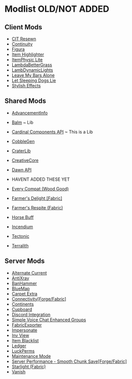 # Modlist OLD/NOT ADDED

## Client Mods

-   [CIT Resewn](https://modrinth.com/mod/otVJckYQ)
-   [Continuity](https://modrinth.com/mod/1IjD5062)
-   [Figura](https://modrinth.com/mod/s9gIPDom)
-   [Item Highlighter](https://modrinth.com/mod/cVNW5lr6)
-   [ItemPhysic Lite](https://modrinth.com/mod/OuyCgP8t)
-   [LambdaBetterGrass](https://modrinth.com/mod/2Uev7LdA)
-   [LambDynamicLights](https://modrinth.com/mod/yBW8D80W)
-   [Leave My Bars Alone](https://modrinth.com/mod/gK9mebQg)
-   [Let Sleeping Dogs Lie](https://modrinth.com/mod/nLlXyNIc)
-   [Stylish Effects](https://modrinth.com/mod/onDuQF5e)

## Shared Mods

-   [AdvancementInfo](https://modrinth.com/mod/G1epq3jN)
-   [Balm](https://modrinth.com/mod/MBAkmtvl) ~ Lib
-   [Cardinal Components API](https://modrinth.com/mod/K01OU20C) ~ This is a Lib
-   [CobbleGen](https://modrinth.com/mod/qRogT5Gy)
-   [CraterLib](https://modrinth.com/mod/Nn8Wasaq)
-   [CreativeCore](https://modrinth.com/mod/OsZiaDHq)
-   [Dawn API](https://modrinth.com/mod/meZK2DCX)

-   HAVENT ADDED THESE YET

-   [Every Compat (Wood Good)](https://modrinth.com/mod/eiktJyw1)
-   [Farmer's Delight [Fabric]](https://modrinth.com/mod/4EakbH8e)
-   [Farmer's Respite (Fabric)](https://www.curseforge.com/minecraft/mc-mods/farmers-respite-fabric)
-   [Horse Buff](https://modrinth.com/mod/IrrG0G8l)
-   [Incendium](https://modrinth.com/mod/ZVzW5oNS)
-   [Tectonic](https://modrinth.com/mod/lWDHr9jE)
-   [Terralith](https://modrinth.com/mod/8oi3bsk5)

## Server Mods

-   [Alternate Current](https://modrinth.com/mod/r0v8vy1s)
-   [AntiXray](https://modrinth.com/mod/sml2FMaA)
-   [BanHammer](https://modrinth.com/mod/Wpqg0ciI)
-   [BlueMap](https://modrinth.com/mod/swbUV1cr)
-   [Carpet Extra](https://modrinth.com/mod/VX3TgwQh)
-   [Connectivity[Forge/Fabric]](https://www.curseforge.com/minecraft/mc-mods/connectivity)
-   [Continents](https://modrinth.com/mod/bQ5TJA1E)
-   [Cupboard](https://www.curseforge.com/minecraft/mc-mods/cupboard)
-   [Discord Integration](https://modrinth.com/mod/rbJ7eS5V)
-   [Simple Voice Chat Enhanced Groups](https://modrinth.com/mod/1LE7mid6)
-   [FabricExporter](https://modrinth.com/mod/dbVXHSlv)
-   [Impersonate](https://modrinth.com/mod/xBZuWXoj)
-   [Inv View](https://modrinth.com/mod/jrDKjZP7)
-   [Item Blacklist](https://modrinth.com/mod/6tCxJsSq)
-   [Ledger](https://modrinth.com/mod/LVN9ygNV)
-   [LuckPerms](https://modrinth.com/mod/Vebnzrzj)
-   [Maintenance Mode](https://modrinth.com/mod/QOkEkSap)
-   [Server Performance - Smooth Chunk Save[Forge/Fabric]](https://www.curseforge.com/minecraft/mc-mods/smooth-chunk-save)
-   [Starlight (Fabric)](https://modrinth.com/mod/H8CaAYZC)
-   [Vanish](https://modrinth.com/mod/UL4bJFDY)

